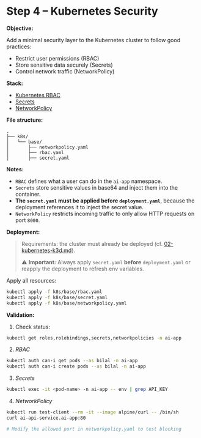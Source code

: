 # Step 4 – Kubernetes Security

**Objective:**

Add a minimal security layer to the Kubernetes cluster to follow good practices:
- Restrict user permissions (RBAC)
- Store sensitive data securely (Secrets)
- Control network traffic (NetworkPolicy)

**Stack:**

- [Kubernetes RBAC](https://kubernetes.io/docs/reference/access-authn-authz/rbac/)
- [Secrets](https://kubernetes.io/docs/concepts/configuration/secret/)
- [NetworkPolicy](https://kubernetes.io/docs/concepts/services-networking/network-policies/)

**File structure:**

```
.  
├── k8s/
│   └── base/
│       ├── networkpolicy.yaml
│       ├── rbac.yaml
│       ├── secret.yaml
```

**Notes:**

- `RBAC` defines what a user can do in the `ai-app` namespace.
- `Secrets` store sensitive values in base64 and inject them into the container.
- **The `secret.yaml` must be applied before `deployment.yaml`**, because the deployment references it to inject the secret value.
- `NetworkPolicy` restricts incoming traffic to only allow HTTP requests on port `8000`.

**Deployment:**

> Requirements: the cluster must already be deployed (cf. [02-kubernetes-k3d.md](02-kubernetes-k3d.md)).  
> 
> ⚠️ **Important:** Always apply `secret.yaml` **before** `deployment.yaml` or reapply the deployment to refresh env variables.

Apply all resources:

```bash
kubectl apply -f k8s/base/rbac.yaml
kubectl apply -f k8s/base/secret.yaml
kubectl apply -f k8s/base/networkpolicy.yaml
````

**Validation:**

1. Check status:

```bash
kubectl get roles,rolebindings,secrets,networkpolicies -n ai-app
```

2. *RBAC*

```bash
kubectl auth can-i get pods --as bilal -n ai-app
kubectl auth can-i create pods --as bilal -n ai-app
```

3. *Secrets*

```bash
kubectl exec -it <pod-name> -n ai-app -- env | grep API_KEY
```

4. *NetworkPolicy*

```bash
kubectl run test-client --rm -it --image alpine/curl -- /bin/sh
curl ai-api-service.ai-app:80

# Modify the allowed port in networkpolicy.yaml to test blocking
```